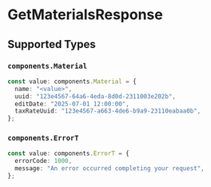 # GetMaterialsResponse


## Supported Types

### `components.Material`

```typescript
const value: components.Material = {
  name: "<value>",
  uuid: "123e4567-64a6-4eda-8d0d-2311003e202b",
  editDate: "2025-07-01 12:00:00",
  taxRateUuid: "123e4567-a663-4de6-b9a9-23110eabaa0b",
};
```

### `components.ErrorT`

```typescript
const value: components.ErrorT = {
  errorCode: 1000,
  message: "An error occurred completing your request",
};
```

